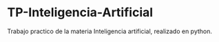 # TP-Inteligencia-Artificial
Trabajo practico de la materia Inteligencia artificial, realizado en python.
